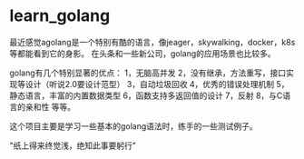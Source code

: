 # learn_golang


最近感觉agolang是一个特别有酷的语言，像jeager，skywalking，docker，k8s等都能看到它的身影。
在头条和一些新公司，golang的应用场景也比较多。

golang有几个特别显著的优点：
1，无脑高并发
2，没有继承，方法重写，接口实现等设计（听说2.0要设计范型）
3，自动垃圾回收
4，优秀的错误处理机制
5，静态语言，丰富的内置数据类型
6，函数支持多返回值的设计
7，反射
8，与C语言的亲和性
等等。

这个项目主要是学习一些基本的golang语法时，练手的一些测试例子。

"纸上得来终觉浅，绝知此事要躬行"